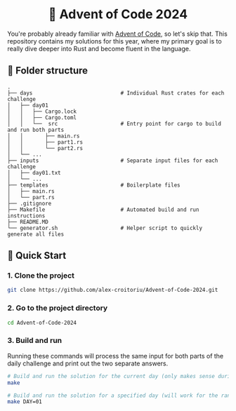 <div align="center">

# 🎄 Advent of Code 2024

</div>

You're probably already familiar with [Advent of Code](https://adventofcode.com/), so let's skip that. This repository contains my solutions for this year, where my primary goal is to really dive deeper into Rust and become fluent in the language.

## 📁 Folder structure

    .
    ├── days                            # Individual Rust crates for each challenge
    │   ├── day01                      
    │   │   ├── Cargo.lock
    │   │   ├── Cargo.toml
    │   │   └──  src                    # Entry point for cargo to build and run both parts
    │   │       ├── main.rs             
    │   │       ├── part1.rs   
    │   │       └── part2.rs
    │   └── ...
    ├── inputs                          # Separate input files for each challenge
    │   ├── day01.txt                  
    │   └── ...
    ├── templates                       # Boilerplate files
    │   ├── main.rs
    │   └── part.rs
    ├── .gitignore
    ├── Makefile                        # Automated build and run instructions
    ├── README.MD
    └── generator.sh                    # Helper script to quickly generate all files

## 🚀 Quick Start

### 1. Clone the project

```bash
git clone https://github.com/alex-croitoriu/Advent-of-Code-2024.git
```

### 2. Go to the project directory

```bash
cd Advent-of-Code-2024
```

### 3. Build and run

Running these commands will process the same input for both parts of the daily challenge and print out the two separate answers.

```bash
# Build and run the solution for the current day (only makes sense during advent season)
make

# Build and run the solution for a specified day (will work for the range 01..25)
make DAY=01
```
